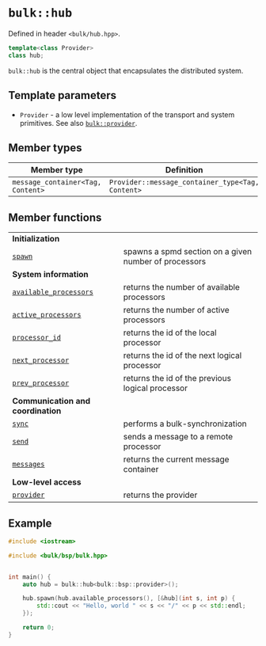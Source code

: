 # `bulk::hub`

Defined in header `<bulk/hub.hpp>`.

```cpp
template<class Provider>
class hub;
```

`bulk::hub` is the central object that encapsulates the distributed system.

## Template parameters

* `Provider` - a low level implementation of the transport and system primitives. See also [`bulk::provider`](api/provider.md).

## Member types

| **Member type**                     | **Definition**                                     |
|-------------------------------------|----------------------------------------------------|
| `message_container<Tag, Content>` | `Provider::message_container_type<Tag, Content>` |

## Member functions

|                                                       |                                                       |
|-------------------------------------------------------|-------------------------------------------------------|
| **Initialization**                                    |                                                       |
| [`spawn`](hub/spawn.md)                               | spawns a spmd section on a given number of processors |
| **System information**                                |                                                       |
| [`available_processors`](hub/available_processors.md) | returns the number of available processors            |
| [`active_processors`](hub/active_processors.md)       | returns the number of active processors               |
| [`processor_id`](hub/processor_id.md)                 | returns the id of the local processor                 |
| [`next_processor`](hub/next_processor.md)             | returns the id of the next logical processor          |
| [`prev_processor`](hub/prev_processor.md)             | returns the id of the previous logical processor      |
| **Communication and coordination**                    |                                                       |
| [`sync`](hub/sync.md)                                 | performs a bulk-synchronization                       |
| [`send`](hub/send.md)                                 | sends a message to a remote processor                 |
| [`messages`](hub/messages.md)                         | returns the current message container                 |
| **Low-level access**                                  |                                                       |
| [`provider`](hub/provider.md)                         | returns the provider                                  |

## Example


```cpp
#include <iostream>

#include <bulk/bsp/bulk.hpp>


int main() {
    auto hub = bulk::hub<bulk::bsp::provider>();

    hub.spawn(hub.available_processors(), [&hub](int s, int p) {
        std::cout << "Hello, world " << s << "/" << p << std::endl;
    });

    return 0;
}
```
